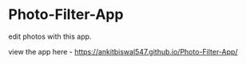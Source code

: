 # Photo-Filter-App
edit photos with this app.


view the app here -  https://ankitbiswal547.github.io/Photo-Filter-App/
